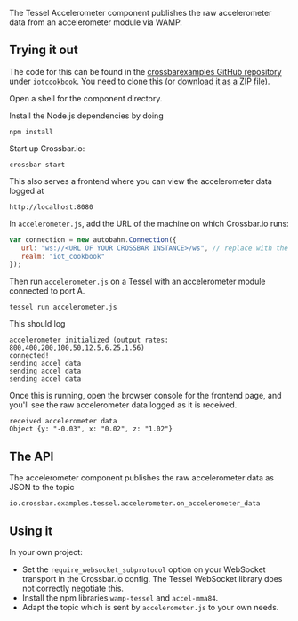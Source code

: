 The Tessel Accelerometer component publishes the raw accelerometer data from an accelerometer module via WAMP.

## Trying it out

The code for this can be found in the [crossbarexamples GitHub repository](https://github.com/crossbario/crossbarexamples) under `iotcookbook`. You need to clone this (or [download it as a ZIP file](https://github.com/crossbario/crossbarexamples/archive/master.zip)).

Open a shell for the component directory. 

Install the Node.js dependencies by doing

```shell
npm install
```

Start up Crossbar.io:

```shell
crossbar start
```

This also serves a frontend where you can view the accelerometer data logged at

```
http://localhost:8080
```

In `accelerometer.js`, add the URL of the machine on which Crossbar.io runs:

```javascript
var connection = new autobahn.Connection({
   url: "ws://<URL OF YOUR CROSSBAR INSTANCE>/ws", // replace with the url of your crossbar instance
   realm: "iot_cookbook"
});
```

Then run `accelerometer.js` on a Tessel with an accelerometer module connected to port A.

```shell
tessel run accelerometer.js
```

This should log

```shell
accelerometer initialized (output rates: 800,400,200,100,50,12.5,6.25,1.56)
connected!
sending accel data
sending accel data
sending accel data
```

Once this is running, open the browser console for the frontend page, and you'll see the raw accelerometer data logged as it is received.

```shell
received accelerometer data
Object {y: "-0.03", x: "0.02", z: "1.02"}
```

## The API

The accelerometer component publishes the raw accelerometer data as JSON to the topic

```
io.crossbar.examples.tessel.accelerometer.on_accelerometer_data
```

## Using it

In your own project:

* Set the `require_websocket_subprotocol` option on your WebSocket transport in the Crossbar.io config. The Tessel WebSocket library does not correctly negotiate this.
* Install the npm libraries `wamp-tessel` and `accel-mma84`. 
* Adapt the topic which is sent by `accelerometer.js` to your own needs.